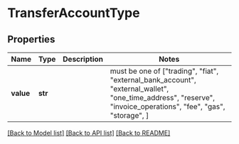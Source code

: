 # TransferAccountType


## Properties
Name | Type | Description | Notes
------------ | ------------- | ------------- | -------------
**value** | **str** |  |  must be one of ["trading", "fiat", "external_bank_account", "external_wallet", "one_time_address", "reserve", "invoice_operations", "fee", "gas", "storage", ]

[[Back to Model list]](../README.md#documentation-for-models) [[Back to API list]](../README.md#documentation-for-api-endpoints) [[Back to README]](../README.md)


